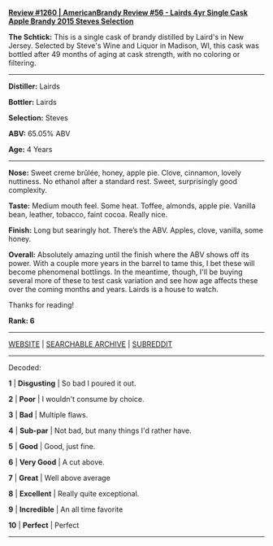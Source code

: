 
[**Review #1260 | AmericanBrandy Review #56 - Lairds 4yr Single Cask Apple Brandy 2015 Steves Selection**]( https://t8ke.review/review-1260-lairds-4yr-single-cask-apple-brandy-2015-steves-selection)

**The Schtick:** This is a single cask of brandy distilled by Laird's in New Jersey. Selected by Steve's Wine and Liquor in Madison, WI, this cask was bottled after 49 months of aging at cask strength, with no coloring or filtering. 

-----

**Distiller:** Lairds

**Bottler:** Lairds

**Selection:** Steves

**ABV:** 65.05% ABV

**Age:** 4 Years 

-----

**Nose:**   Sweet creme brûlée, honey, apple pie. Clove, cinnamon, lovely nuttiness. No ethanol after a standard rest. Sweet, surprisingly good complexity. 

**Taste:** Medium mouth feel. Some heat. Toffee, almonds, apple pie. Vanilla bean, leather, tobacco, faint cocoa. Really nice.

**Finish:** Long but searingly hot. There’s the ABV. Apples, clove, vanilla, some honey.

**Overall:** Absolutely amazing until the finish where the ABV shows off its power. With a couple more years in the barrel to tame this, I bet these will become phenomenal bottlings. In the meantime, though, I'll be buying several more of these to test cask variation and see how age affects these over the coming months and years. Lairds is a house to watch. 

Thanks for reading!

**Rank: 6**



-----

[WEBSITE](https://t8ke.review) | [SEARCHABLE ARCHIVE](https://t8ke.review/review-archive/) | [SUBREDDIT](https://reddit.com/r/t8kereviews)

-----

Decoded:

**1** | **Disgusting** | So bad I poured it out.

**2** | **Poor** | I wouldn't consume by choice.

**3** | **Bad** | Multiple flaws.

**4** | **Sub-par** | Not bad, but many things I'd rather have.

**5** | **Good** | Good, just fine.

**6** | **Very Good** | A cut above.

**7** | **Great** | Well above average

**8** | **Excellent** | Really quite exceptional.

**9** | **Incredible** | An all time favorite

**10** | **Perfect** | Perfect

----

